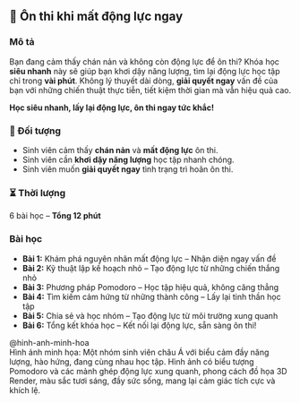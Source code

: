 ## 📌 Ôn thi khi mất động lực ngay  

### Mô tả  
Bạn đang cảm thấy chán nản và không còn động lực để ôn thi? Khóa học **siêu nhanh** này sẽ giúp bạn khơi dậy năng lượng, tìm lại động lực học tập chỉ trong **vài phút**. Không lý thuyết dài dòng, **giải quyết ngay** vấn đề của bạn với những chiến thuật thực tiễn, tiết kiệm thời gian mà vẫn hiệu quả cao.  

**Học siêu nhanh, lấy lại động lực, ôn thi ngay tức khắc!**  

### 🎯 Đối tượng  
- Sinh viên cảm thấy **chán nản** và **mất động lực** ôn thi.  
- Sinh viên cần **khơi dậy năng lượng** học tập nhanh chóng.  
- Sinh viên muốn **giải quyết ngay** tình trạng trì hoãn ôn thi.  

### ⏳ Thời lượng  
6 bài học – **Tổng 12 phút**  

### Bài học  
- **Bài 1:** Khám phá nguyên nhân mất động lực – Nhận diện ngay vấn đề  
- **Bài 2:** Kỹ thuật lập kế hoạch nhỏ – Tạo động lực từ những chiến thắng nhỏ  
- **Bài 3:** Phương pháp Pomodoro – Học tập hiệu quả, không căng thẳng  
- **Bài 4:** Tìm kiếm cảm hứng từ những thành công – Lấy lại tinh thần học tập  
- **Bài 5:** Chia sẻ và học nhóm – Tạo động lực từ môi trường xung quanh  
- **Bài 6:** Tổng kết khóa học – Kết nối lại động lực, sẵn sàng ôn thi!  

@hinh-anh-minh-hoa  
Hình ảnh minh họa: Một nhóm sinh viên châu Á với biểu cảm đầy năng lượng, hào hứng, đang cùng nhau học tập. Hình ảnh có biểu tượng Pomodoro và các mảnh ghép động lực xung quanh, phong cách đồ họa 3D Render, màu sắc tươi sáng, đầy sức sống, mang lại cảm giác tích cực và khích lệ.